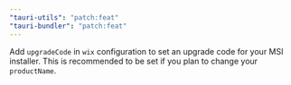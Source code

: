 ```yaml
---
"tauri-utils": "patch:feat"
"tauri-bundler": "patch:feat"
---
```


Add `upgradeCode` in `wix` configuration to set an upgrade code for your MSI installer. This is recommended to be set if you plan to change your `productName`.
